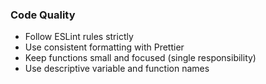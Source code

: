 ### Code Quality
- Follow ESLint rules strictly
- Use consistent formatting with Prettier
- Keep functions small and focused (single responsibility)
- Use descriptive variable and function names